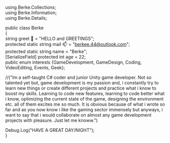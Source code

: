 using Berke.Collections;    
using Berke.Information;     
using Berke.Details;

public class Berke                           
{                                   
  string greet 👋 = "HELLO and GREETINGS";                  
  protected static string mail 📫 =  "berkee.44@outlook.com";                          
  protected static string name = "Berke";                                   
  [SerializeField] protected int age = 22;                                    
  public enum interests {GameDevelopment, GameDesign, Coding, VideoEditing, Events, Geek};                         
  
  //("Im a self-taught C# coder and junior Unity game developer. Not so talented yet but, game development is my passion and, i constantly try to learn new things or create different projects and practice what i know to boost my skills. Learning to code new features, learning to code better what i know, optimizing the current state of the game, designing the environment etc. all of them excites me so much. 
  It is obvious because of what i wrote so far and as you now know i like the gaming sector immensely but anyways, i want to say that i would collaborate on almost any game development projects with pleasure. Just let me knoww.")      
  
  Debug.Log("HAVE A GREAT DAY/NIGHT");      
}
<!---
Ciywi/Ciywi is a ✨ special ✨ repository because its `README.md` (this file) appears on your GitHub profile.
You can click the Preview link to take a look at your changes.
--->
